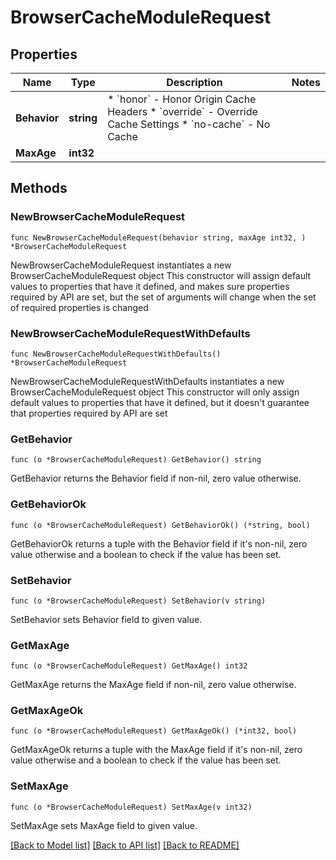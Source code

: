 # BrowserCacheModuleRequest

## Properties

Name | Type | Description | Notes
------------ | ------------- | ------------- | -------------
**Behavior** | **string** | * &#x60;honor&#x60; - Honor Origin Cache Headers * &#x60;override&#x60; - Override Cache Settings * &#x60;no-cache&#x60; - No Cache | 
**MaxAge** | **int32** |  | 

## Methods

### NewBrowserCacheModuleRequest

`func NewBrowserCacheModuleRequest(behavior string, maxAge int32, ) *BrowserCacheModuleRequest`

NewBrowserCacheModuleRequest instantiates a new BrowserCacheModuleRequest object
This constructor will assign default values to properties that have it defined,
and makes sure properties required by API are set, but the set of arguments
will change when the set of required properties is changed

### NewBrowserCacheModuleRequestWithDefaults

`func NewBrowserCacheModuleRequestWithDefaults() *BrowserCacheModuleRequest`

NewBrowserCacheModuleRequestWithDefaults instantiates a new BrowserCacheModuleRequest object
This constructor will only assign default values to properties that have it defined,
but it doesn't guarantee that properties required by API are set

### GetBehavior

`func (o *BrowserCacheModuleRequest) GetBehavior() string`

GetBehavior returns the Behavior field if non-nil, zero value otherwise.

### GetBehaviorOk

`func (o *BrowserCacheModuleRequest) GetBehaviorOk() (*string, bool)`

GetBehaviorOk returns a tuple with the Behavior field if it's non-nil, zero value otherwise
and a boolean to check if the value has been set.

### SetBehavior

`func (o *BrowserCacheModuleRequest) SetBehavior(v string)`

SetBehavior sets Behavior field to given value.


### GetMaxAge

`func (o *BrowserCacheModuleRequest) GetMaxAge() int32`

GetMaxAge returns the MaxAge field if non-nil, zero value otherwise.

### GetMaxAgeOk

`func (o *BrowserCacheModuleRequest) GetMaxAgeOk() (*int32, bool)`

GetMaxAgeOk returns a tuple with the MaxAge field if it's non-nil, zero value otherwise
and a boolean to check if the value has been set.

### SetMaxAge

`func (o *BrowserCacheModuleRequest) SetMaxAge(v int32)`

SetMaxAge sets MaxAge field to given value.



[[Back to Model list]](../README.md#documentation-for-models) [[Back to API list]](../README.md#documentation-for-api-endpoints) [[Back to README]](../README.md)


